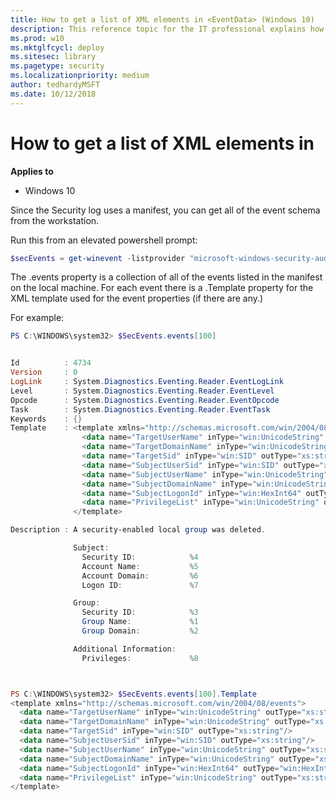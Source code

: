 ```yaml
---
title: How to get a list of XML elements in <EventData> (Windows 10)
description: This reference topic for the IT professional explains how to use PowerShell to get a list of XML elements that can appear in <EventData>.
ms.prod: w10
ms.mktglfcycl: deploy
ms.sitesec: library
ms.pagetype: security
ms.localizationpriority: medium
author: tedhardyMSFT
ms.date: 10/12/2018
---
```


# How to get a list of XML elements in <EventData>

**Applies to**
-   Windows 10

Since the Security log uses a manifest, you can get all of the event schema from the workstation.

Run this from an elevated powershell prompt:

```powershell
$secEvents = get-winevent -listprovider "microsoft-windows-security-auditing"
```

The .events property is a collection of all of the events listed in the manifest on the local machine.
For each event there is a .Template property for the XML template used for the event properties (if there are any.)

For example:

```powershell
PS C:\WINDOWS\system32> $SecEvents.events[100]


Id          : 4734
Version     : 0
LogLink     : System.Diagnostics.Eventing.Reader.EventLogLink
Level       : System.Diagnostics.Eventing.Reader.EventLevel
Opcode      : System.Diagnostics.Eventing.Reader.EventOpcode
Task        : System.Diagnostics.Eventing.Reader.EventTask
Keywords    : {}
Template    : <template xmlns="http://schemas.microsoft.com/win/2004/08/events">
                <data name="TargetUserName" inType="win:UnicodeString" outType="xs:string"/>
                <data name="TargetDomainName" inType="win:UnicodeString" outType="xs:string"/>
                <data name="TargetSid" inType="win:SID" outType="xs:string"/>
                <data name="SubjectUserSid" inType="win:SID" outType="xs:string"/>
                <data name="SubjectUserName" inType="win:UnicodeString" outType="xs:string"/>
                <data name="SubjectDomainName" inType="win:UnicodeString" outType="xs:string"/>
                <data name="SubjectLogonId" inType="win:HexInt64" outType="win:HexInt64"/>
                <data name="PrivilegeList" inType="win:UnicodeString" outType="xs:string"/>
              </template>

Description : A security-enabled local group was deleted.

              Subject:
                Security ID:            %4
                Account Name:           %5
                Account Domain:         %6
                Logon ID:               %7

              Group:
                Security ID:            %3
                Group Name:             %1
                Group Domain:           %2

              Additional Information:
                Privileges:             %8



PS C:\WINDOWS\system32> $SecEvents.events[100].Template
<template xmlns="http://schemas.microsoft.com/win/2004/08/events">
  <data name="TargetUserName" inType="win:UnicodeString" outType="xs:string"/>
  <data name="TargetDomainName" inType="win:UnicodeString" outType="xs:string"/>
  <data name="TargetSid" inType="win:SID" outType="xs:string"/>
  <data name="SubjectUserSid" inType="win:SID" outType="xs:string"/>
  <data name="SubjectUserName" inType="win:UnicodeString" outType="xs:string"/>
  <data name="SubjectDomainName" inType="win:UnicodeString" outType="xs:string"/>
  <data name="SubjectLogonId" inType="win:HexInt64" outType="win:HexInt64"/>
  <data name="PrivilegeList" inType="win:UnicodeString" outType="xs:string"/>
</template>

```
